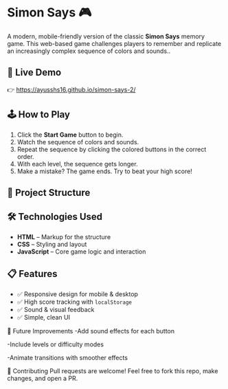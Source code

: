 # Simon Says  🎮

A modern, mobile-friendly version of the classic **Simon Says** memory game. This web-based game challenges players to remember and replicate an increasingly complex sequence of colors and sounds..

## 🚀 Live Demo

👉 https://ayusshs16.github.io/simon-says-2/

## 🕹️ How to Play

1. Click the **Start Game** button to begin.
2. Watch the sequence of colors and sounds.
3. Repeat the sequence by clicking the colored buttons in the correct order.
4. With each level, the sequence gets longer.
5. Make a mistake? The game ends. Try to beat your high score!

## 📂 Project Structure


## 🛠️ Technologies Used

- **HTML** – Markup for the structure
- **CSS** – Styling and layout
- **JavaScript** – Core game logic and interaction

## 📋 Features

- ✅ Responsive design for mobile & desktop
- ✅ High score tracking with `localStorage`
- ✅ Sound & visual feedback
- ✅ Simple, clean UI

🎯 Future Improvements
-Add sound effects for each button

-Include levels or difficulty modes

-Animate transitions with smoother effects

🤝 Contributing
Pull requests are welcome! Feel free to fork this repo, make changes, and open a PR.

